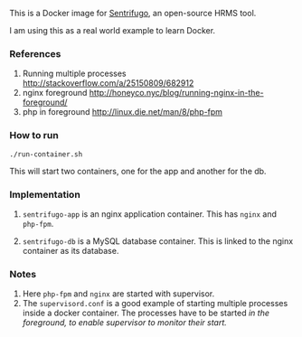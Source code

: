 This is a Docker image for [Sentrifugo](http://www.sentrifugo.com/), an
open-source HRMS tool.

I am using this as a real world example to learn Docker.

### References ###

1. Running multiple processes http://stackoverflow.com/a/25150809/682912
2. nginx foreground http://honeyco.nyc/blog/running-nginx-in-the-foreground/
2. php in foreground http://linux.die.net/man/8/php-fpm

### How to run ###

`./run-container.sh`

This will start two containers, one for the app and another for the db. 

### Implementation ###

1. `sentrifugo-app` is an nginx application container.
   This has `nginx` and `php-fpm`. 

2. `sentrifugo-db` is a MySQL database container.
   This is linked to the nginx container as its database.

### Notes ###

1. Here `php-fpm` and `nginx` are started with supervisor.
1. The `supervisord.conf` is a good example of starting multiple processes
   inside a docker container. The processes have to be started *in the
   foreground, to enable supervisor to monitor their start.*

